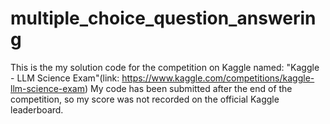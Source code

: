 # multiple_choice_question_answering
This is the my solution code for the competition on Kaggle named: "Kaggle - LLM Science Exam"(link: https://www.kaggle.com/competitions/kaggle-llm-science-exam)
My code has been submitted after the end of the competition, so my score was not recorded on the official Kaggle leaderboard.
